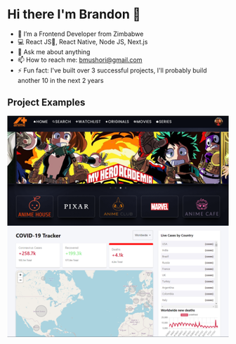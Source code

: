 # Hi there I'm Brandon  👋


- 🔭 I’m a Frontend Developer from Zimbabwe
- 💻 React JS🔵, React Native, Node JS, Next.js
- 💬 Ask me about anything
- 📫 How to reach me: bmushori@gmail.com
- ⚡ Fun fact: I've built over 3 successful projects, I'll probably build another 10 in the next 2 years

## Project Examples

<p>
   <img src="anime-plus.png" alt=""></img>
   <img src="covid-tracker.png" alt=""></img>
</p>

